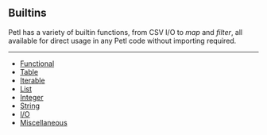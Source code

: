 ## Builtins

Petl has a variety of builtin functions, from CSV I/O to _map_ and _filter_, 
all available for direct usage in any Petl code without importing required.

---
- [Functional](./functional.md)
- [Table](./table.md)
- [Iterable](./iterable.md)
- [List](./list.md)
- [Integer](./integer.md)
- [String](./string.md)
- [I/O](./io.md)
- [Miscellaneous](./misc.md)